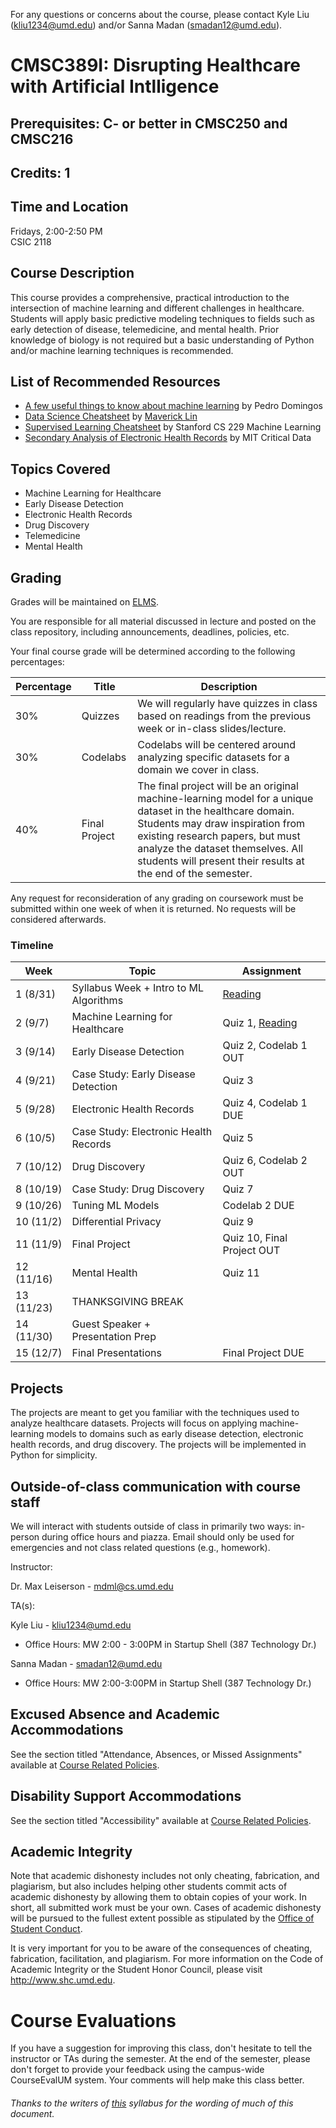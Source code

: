 For any questions or concerns about the course, please contact Kyle Liu (kliu1234@umd.edu) and/or Sanna Madan (smadan12@umd.edu).

# CMSC389I: Disrupting Healthcare with Artificial Intlligence
## Prerequisites: C- or better in CMSC250 and CMSC216
## Credits: 1

## Time and Location
Fridays, 2:00-2:50 PM  
CSIC 2118

## Course Description
This course provides a comprehensive, practical introduction to the intersection of machine learning and different challenges in healthcare. Students will apply basic predictive modeling techniques to fields such as early detection of disease, telemedicine, and mental health. Prior knowledge of biology is not required but a basic understanding of Python and/or machine learning techniques is recommended.

## List of Recommended Resources
- [A few useful things to know about machine learning](https://homes.cs.washington.edu/~pedrod/papers/cacm12.pdf) by Pedro Domingos
- [Data Science Cheatsheet](https://github.com/ml874/Data-Science-Cheatsheet/blob/master/data-science-cheatsheet.pdf) by [Maverick Lin](https://github.com/ml874)
- [Supervised Learning Cheatsheet](https://stanford.edu/~shervine/teaching/cs-229/cheatsheet-supervised-learning#) by Stanford CS 229 Machine Learning
- [Secondary Analysis of Electronic Health Records](https://www.springer.com/us/book/9783319437408) by MIT Critical Data

## Topics Covered
- Machine Learning for Healthcare
- Early Disease Detection
- Electronic Health Records
- Drug Discovery
- Telemedicine
- Mental Health

## Grading
Grades will be maintained on <a href="https://www.elms.umd.edu/">ELMS</a>.

You are responsible for all material discussed in lecture and posted on the class repository, including announcements, deadlines, policies, etc.

Your final course grade will be determined according to the following percentages:

| Percentage | Title | Description |
| ------------- | -----|-------- |
| 30% | Quizzes | We will regularly have quizzes in class based on readings from the previous week or in-class slides/lecture. |
| 30% | Codelabs | Codelabs will be centered around analyzing specific datasets for a domain we cover in class. |
| 40% | Final Project | The final project will be an original machine-learning model for a unique dataset in the healthcare domain. Students may draw inspiration from existing research papers, but must analyze the dataset themselves. All students will present their results at the end of the semester. |

Any request for reconsideration of any grading on coursework must be submitted within one week of when it is returned. No requests
will be considered afterwards.

### Timeline

| Week | Topic | Assignment |
| ----|----|----- |
| 1 (8/31) | Syllabus Week + Intro to ML Algorithms | [Reading](https://homes.cs.washington.edu/~pedrod/papers/cacm12.pdf) |
| 2 (9/7) | Machine Learning for Healthcare | Quiz 1, [Reading](https://www.techemergence.com/machine-learning-in-pharma-medicine/) |
| 3 (9/14) | Early Disease Detection | Quiz 2, Codelab 1 OUT |
| 4 (9/21) | Case Study: Early Disease Detection | Quiz 3 |
| 5 (9/28) | Electronic Health Records | Quiz 4, Codelab 1 DUE |
| 6 (10/5) | Case Study: Electronic Health Records | Quiz 5 |
| 7 (10/12) |  Drug Discovery | Quiz 6, Codelab 2 OUT |
| 8 (10/19) | Case Study: Drug Discovery | Quiz 7 |
| 9 (10/26) | Tuning ML Models | Codelab 2 DUE |
| 10 (11/2) | Differential Privacy | Quiz 9 |
| 11 (11/9) | Final Project | Quiz 10, Final Project OUT |
| 12 (11/16) | Mental Health | Quiz 11 |
| 13 (11/23) | THANKSGIVING BREAK | |
| 14 (11/30) | Guest Speaker + Presentation Prep | |
| 15 (12/7) | Final Presentations | Final Project DUE |

## Projects
The projects are meant to get you familiar with the techniques used to analyze healthcare datasets. Projects will focus on applying machine-learning models to domains such as early disease detection, electronic health records, and drug discovery. The projects will be implemented in Python for simplicity.

## Outside-of-class communication with course staff
We will interact with students outside of class in primarily two ways: in-person during office hours and piazza. Email should
only be used for emergencies and not class related questions (e.g., homework).

Instructor:

Dr. Max Leiserson - mdml@cs.umd.edu

TA(s):

Kyle Liu - kliu1234@umd.edu
- Office Hours: MW 2:00 - 3:00PM in Startup Shell (387 Technology Dr.)
  
Sanna Madan - smadan12@umd.edu
- Office Hours: MW 2:00-3:00PM in Startup Shell (387 Technology Dr.)

## Excused Absence and Academic Accommodations
See the section titled "Attendance, Absences, or Missed Assignments" available at <a href="http://www.ugst.umd.edu/courserelatedpolicies.html">Course Related Policies</a>.

## Disability Support Accommodations

See the section titled "Accessibility" available at <a href="http://www.ugst.umd.edu/courserelatedpolicies.html">Course Related Policies</a>.

## Academic Integrity
Note that academic dishonesty includes not only cheating, fabrication, and plagiarism, but also includes helping other students commit acts of academic dishonesty by allowing them to obtain copies of your work. In short, all submitted work must be your own. Cases of academic dishonesty will be pursued to the fullest extent possible as stipulated by the <a href="http://osc.umd.edu/OSC/Default.aspx">Office of Student Conduct</a>.

It is very important for you to be aware of the consequences of cheating, fabrication, facilitation, and plagiarism. For more information on the Code of Academic Integrity or the Student Honor Council, please visit http://www.shc.umd.edu.

# Course Evaluations

If you have a suggestion for improving this class, don't hesitate to tell the instructor or TAs during the semester. At the end of the semester, please don't forget to provide your feedback using the campus-wide CourseEvalUM system. Your comments will help make this class better.

###### Thanks to the writers of <a href = "https://www.cs.umd.edu/class/fall2016/cmsc330/syllabus.shtml">this</a> syllabus for the wording of much of this document.


